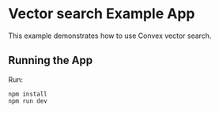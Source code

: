 # Vector search Example App

This example demonstrates how to use Convex vector search.

## Running the App

Run:

```
npm install
npm run dev
```
